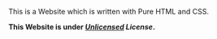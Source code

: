 <p>This is a Website which is written with Pure HTML and CSS. </p>

<b><p>This Website is under <i><u>Unlicensed</u> License</i>. </p></b>
